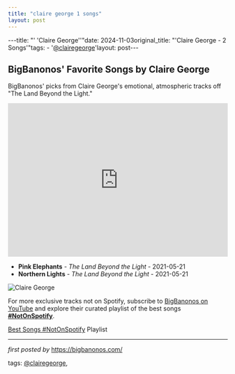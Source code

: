 ```yaml
---
title: "claire george 1 songs"
layout: post
---
```

---title: "' 'Claire George''"date: 2024-11-03original_title: "'Claire George - 2 Songs'"tags:  - '[@clairegeorge](/tags/clairegeorge/)'layout: post---<h2>BigBanonos' Favorite Songs by Claire George</h2> <!-- Search Description --><p>BigBanonos' picks from Claire George's emotional, atmospheric tracks off "The Land Beyond the Light."</p> <!-- Spotify Playlist Embed --><iframe src="https://open.spotify.com/embed/playlist/2zTqz1E5oYBPFfWnmMy9VH?utm_source=generator" width="100%" height="352" frameBorder="0" allowfullscreen="" allow="autoplay; clipboard-write; encrypted-media; fullscreen; picture-in-picture" loading="lazy"></iframe> <!-- Song Listings --><ul> <li><strong>Pink Elephants</strong> - <em>The Land Beyond the Light</em> - 2021-05-21</li> <li><strong>Northern Lights</strong> - <em>The Land Beyond the Light</em> - 2021-05-21</li></ul> <!-- Image --><img src="https://i1.sndcdn.com/avatars-QLkLqMszy9iw4pKA-4duKJQ-t1080x1080.jpg" alt="Claire George"><!--Subscribe and Playlist Links--><div>    <p>For more exclusive tracks not on Spotify, subscribe to <a href="https://www.youtube.com/[@BigBanonos](/tags/BigBanonos/)" target="_blank">BigBanonos on YouTube</a> and explore their curated playlist of the best songs <strong>[#NotOnSpotify](/tags/NotOnSpotify/)</strong>.</p>    <p><a href="https://www.youtube.com/playlist?list=PLtuNtuTatqI0kFahUCbtbfenC_ET5O_tr" target="_blank">Best Songs [#NotOnSpotify](/tags/NotOnSpotify/) Playlist<br /></a></p></div><hr /><p><em>first posted by</em> <a href="https://bigbanonos.com/" rel="noopener" target="_new">https://bigbanonos.com/</a></p><p>tags: [@clairegeorge](/tags/clairegeorge/),</p>